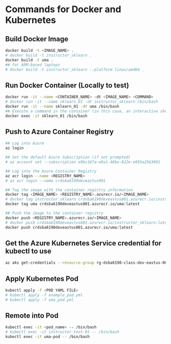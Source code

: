 # Commands for Docker and Kubernetes

## Build Docker Image

```bash
docker build -t <IMAGE_NAME> .
# docker build -t instructor_sklearn .
docker build -t uma .
## for ARM-based laptops
# docker build -t instructor_sklearn --platform linux/amd64 .
```

## Run Docker Container (Locally to test)

```bash
docker run -it --name <CONTAINER_NAME> -dt <IMAGE_NAME> <COMMAND> 
# docker run -it --name sklearn_01 -dt instructor_sklearn /bin/bash
docker run -it --name sklearn_01 -dt uma /bin/bash
## Execute a command in the container (in this case, an interactive shell)
docker exec -it sklearn_01 /bin/bash
```

## Push to Azure Container Registry

```bash
## Log into Azure
az login

## Set the default Azure Subscription (if not prompted)
# az account set --subscription e9bc187a-e9a1-46be-822e-e955a2563601

## Log into the Azure Container Registry
az acr login --name <REGISTRY_NAME>
# az acr login --name crdsba6190deveastus001

## Tag the image with the container registry information
docker tag <IMAGE_NAME> <REGISTRY_NAME>.azurecr.io/<IMAGE_NAME>
# docker tag instructor_sklearn crdsba6190deveastus001.azurecr.io/instructor_sklearn:latest
docker tag uma crdsba6190deveastus001.azurecr.io/uma:latest

## Push the image to the container registry
docker push <REGISTRY_NAME>.azurecr.io/<IMAGE_NAME>
# docker push crdsba6190deveastus001.azurecr.io/instructor_sklearn:latest
docker push crdsba6190deveastus001.azurecr.io/uma:latest
```

## Get the Azure Kubernetes Service credential for kubectl to use
```bash
az aks get-credentials --resource-group rg-dsba6190-class-dev-eastus-001 --name kub-dsba6190-class-dev-eastus-001 --overwrite-existing
```

## Apply Kubernetes Pod

```bash
kubectl apply -f <POD YAML FILE>
# kubectl apply -f example_pod.yml
# kubectl apply -f uma_pod.yml
```

## Remote into Pod 

```bash
kubectl exec -it <pod_name> -- /bin/bash
# kubectl exec -it instructor-test-01 -- /bin/bash
kubectl exec -it uma-pod -- /bin/bash
```
